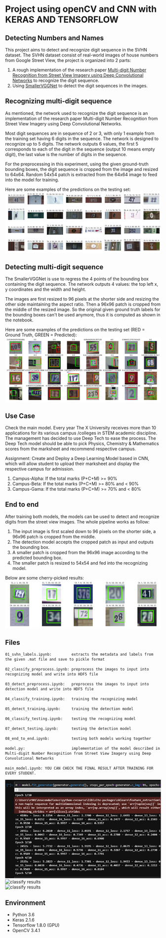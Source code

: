 # Project using openCV and CNN with KERAS AND TENSORFLOW
## Detecting Numbers and Names
This project aims to detect and recognize digit sequence in the SVHN dataset. The SVHN dataset consist of real-world images of house numbers from Google Street View, the project is organized into 2 parts:
1. A rough implementation of the research paper [Multi-digit Number Recognition from Street View Imagery using Deep Convolutional Networks](https://arxiv.org/abs/1312.6082) to recognize the digit sequence.
1. Using [SmallerVGGNet](https://www.pyimagesearch.com/2018/04/16/keras-and-convolutional-neural-networks-cnns/) to detect the digit sequences in the images.  

## Recognizing multi-digit sequence
As mentioned, the network used to recognize the digit sequence is an implementation of the research paper Multi-digit Number Recognition from Street View Imagery using Deep Convolutional Networks.   

Most digit sequences are in sequence of 2 or 3, with only 1 example from the training set having 6 digits in the sequence. The network is designed to recognize up to 5 digits. The network outputs 6 values, the first 5 corresponds to each of the digit in the sequence (output 10 means empty digit), the last value is the number of digits in the sequence.  

For the preprocessing in this experiment, using the given ground-truth bounding boxes, the digit sequence is cropped from the image and resized to 64x64. Random 54x54 patch is extracted from the 64x64 image to feed into the model for training.

Here are some examples of the predictions on the testing set:  
![classify results](img/classify_result.png)  

## Detecting multi-digit sequence
The SmallerVGGNet is use to regress the 4 points of the bounding box containing the digit sequence. The network outputs 4 values: the top left x, y coordinates and the width and height.  

The images are first resized to 96 pixels at the shorter side and resizing the other side maintaining the aspect ratio. Then a 96x96 patch is cropped from the middle of the resized image. So the original given ground truth labels for the bounding boxes can't be used anymore, thus it is computed as shown in the notebook.  

Here are some examples of the predictions on the testing set (RED = Ground Truth, GREEN = Predicted):  
![detecting results](img/detect_result.png)  

## Use Case
Check the main model.
Every year The X University receives more than 10 applications for its various campus /colleges in STEM academic discipline. The management has decided to use Deep Tech to ease the process. The Deep Tech model should be able to pick Physics, Chemistry & Mathematics scores from the marksheet and recommend respective campus. 

Assignment: Create and Deploy a Deep Learning Model based in CNN, which will allow student to upload their marksheet and display the respective campus for admission.
1)	Campus-Alpha:  If the total marks (P+C+M) >= 90%  
2)	Campus-Beta: If the total marks (P+C+M) >= 80% and < 90%
3)	Campus-Gama: If the total marks (P+C+M) >= 70% and < 80%  

## End to end
After training both models, the models can be used to detect and recognize digits from the street view images. The whole pipeline works as follow:
1. The input image is first scaled down to 96 pixels on the shorter side, a 96x96 patch is cropped from the middle.
1. The detection model accepts the cropped patch as input and outputs the bounding box.
1. A smaller patch is cropped from the 96x96 image according to the predicted bounding box.
1. The smaller patch is resized to 54x54 and fed into the recognizing model.  

Below are some cherry-picked results:
![end to end](img/cherry_pick.png)

## Files
```
01_svhn_labels.ipynb:         extracts the metadata and labels from the given .mat file and save to pickle format

02_classify_preprocess.ipynb: preprocess the images to input into recognizing model and write into HDF5 file

03_detect_preprocess.ipynb:   preprocess the images to input into detection model and write into HDF5 file

04_classify_training.ipynb:   training the recognizing model

05_detect_training.ipynb:     training the detection model

06_classify_testing.ipynb:    testing the recognizing model

07_detect_testing.ipynb:      testing the detection model

08_end_to_end.ipynb:          testing both models working together

model.py:                     implementation of the model described in Multi-digit Number Recognition from Street View Imagery using Deep Convolutional Networks 

main_model.ipynb: YOU CAN CHECK THE FINAL RESULT AFTER TRAINING FOR EVERY STUDENT.
```
![classify results](img/image.png)  
![classify results](img/image(1).png)  
![classify results](img/image(2).png)  
## Environment
* Python 3.6
* Keras 2.1.6
* Tensorflow 1.8.0 (GPU)
* OpenCV 3.4.1
